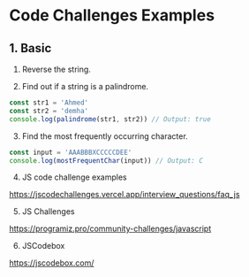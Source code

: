 # Code Challenges Examples

## 1. Basic

1. Reverse the string.

2. Find out if a string is a palindrome.

```js
const str1 = 'Ahmed'
const str2 = 'demha'
console.log(palindrome(str1, str2)) // Output: true
```

3. Find the most frequently occurring character.

```js
const input = 'AAABBBXCCCCCDEE'
console.log(mostFrequentChar(input)) // Output: C
```

4. JS code challenge examples

https://jscodechallenges.vercel.app/interview_questions/faq_js

5. JS Challenges

https://programiz.pro/community-challenges/javascript

6. JSCodebox

https://jscodebox.com/

